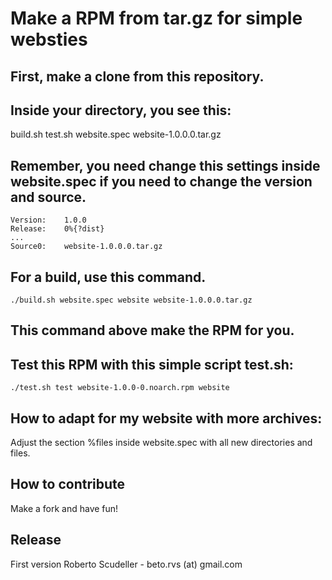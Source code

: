 # Make a RPM from tar.gz for simple websties

## First, make a clone from this repository.

## Inside your directory, you see this:

build.sh test.sh website.spec website-1.0.0.0.tar.gz

## Remember, you need change this settings inside website.spec if you need to change the version and source.

```
Version:	1.0.0
Release:	0%{?dist}
...
Source0:	website-1.0.0.0.tar.gz
```

## For a build, use this command.

```
./build.sh website.spec website website-1.0.0.0.tar.gz
```

## This command above make the RPM for you.

## Test this RPM with this simple script test.sh:

```
./test.sh test website-1.0.0-0.noarch.rpm website
```

## How to adapt for my website with more archives:

Adjust the section %files inside website.spec with all new directories and files.

## How to contribute

Make a fork and have fun!

## Release
First version Roberto Scudeller - beto.rvs (at) gmail.com
